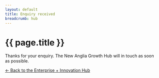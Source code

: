 ```yaml
---
layout: default
title: Enquiry received
breadcrumb: hub
---
```


<h1 class="{% include /c/page-title.html %}">{{ page.title }}</h1>

Thanks for your enquiry. The New Anglia Growth Hub will in touch as soon as possible.

<a class="blue" href="/libraries/hub/">&larr; Back to the Enterprise + Innovation Hub</a>
